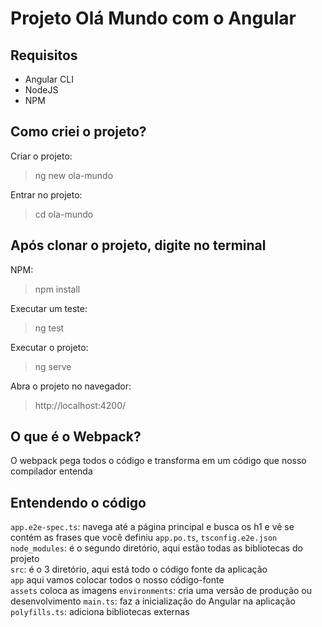 # Projeto Olá Mundo com o Angular
## Requisitos
- Angular CLI
- NodeJS
- NPM

## Como criei o projeto?
Criar o projeto:
>ng new ola-mundo

Entrar no projeto:
>cd ola-mundo

## Após clonar o projeto, digite no terminal
NPM:
>npm install

Executar um teste:
>ng test

Executar o projeto:
>ng serve

Abra o projeto no navegador:
>http://localhost:4200/

## O que é o Webpack?
O webpack pega todos o código e transforma em um código que nosso compilador entenda

## Entendendo o código
`app.e2e-spec.ts`: navega até a página principal e busca os h1 e vê se contém as frases que você definiu `app.po.ts`, `tsconfig.e2e.json` <br> 
`node_modules`: é o segundo diretório, aqui estão todas as bibliotecas do projeto <br>
`src`: é o 3 diretório, aqui está todo o código fonte da aplicação <br>
`app` aqui vamos colocar todos o nosso código-fonte <br>
`assets` coloca as imagens
`environments`: cria uma versão de produção ou desenvolvimento
`main.ts`: faz a inicialização do Angular na aplicação
`polyfills.ts`: adiciona bibliotecas externas
